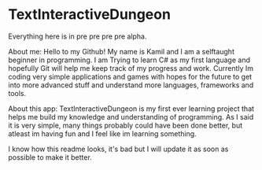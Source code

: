 # TextInteractiveDungeon
Everything here is in pre pre pre pre alpha.

About me:
  Hello to my Github! My name is Kamil and I am a selftaught beginner in programming. I am Trying to learn C# as my first language and hopefully Git will help me keep track of my progress and work.
Currently Im coding very simple applications and games with hopes for the future to get into more advanced stuff and understand more languages, frameworks and tools.

About this app:
  TextInteractiveDungeon is my first ever learning project that helps me build my knowledge and understanding of programming. As I said it is very simple, many things probably
could have been done better, but atleast im having fun and I feel like im learning something.



I know how this readme looks, it's bad but I will update it as soon as possible to make it better.
